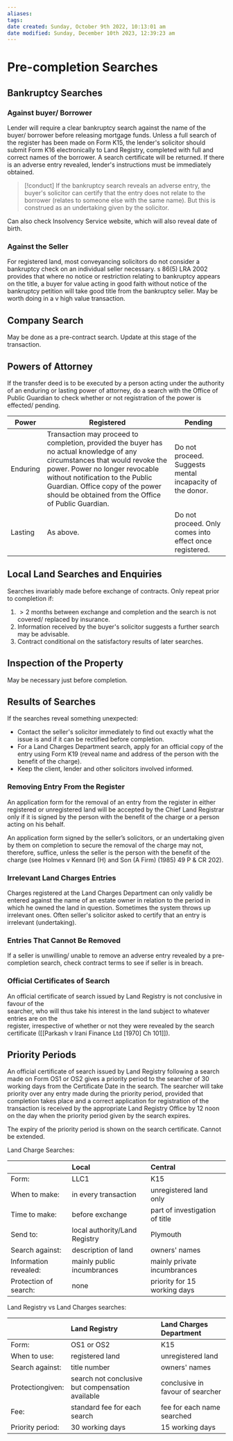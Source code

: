 ```yaml
---
aliases: 
tags: 
date created: Sunday, October 9th 2022, 10:13:01 am
date modified: Sunday, December 10th 2023, 12:39:23 am
---
```


# Pre-completion Searches

## Bankruptcy Searches

### Against buyer/ Borrower

Lender will require a clear bankruptcy search against the name of the buyer/ borrower before releasing mortgage funds. Unless a full search of the register has been made on Form K15, the lender's solicitor should submit Form K16 electronically to Land Registry, completed with full and correct names of the borrower. A search certificate will be returned. If there is an adverse entry revealed, lender's instructions must be immediately obtained.

> [!conduct]
> If the bankruptcy search reveals an adverse entry, the buyer's solicitor can certify that the entry does not relate to the borrower (relates to someone else with the same name). But this is construed as an undertaking given by the solicitor. 

Can also check Insolvency Service website, which will also reveal date of birth.

### Against the Seller

For registered land, most conveyancing solicitors do not consider a bankruptcy check on an individual seller necessary. s 86(5) LRA 2002 provides that where no notice or restriction relating to bankruptcy appears on the title, a buyer for value acting in good faith without notice of the bankruptcy petition will take good title from the bankruptcy seller. May be worth doing in a v high value transaction.

## Company Search

May be done as a pre-contract search. Update at this stage of the transaction.

## Powers of Attorney

If the transfer deed is to be executed by a person acting under the authority of an enduring or lasting power of attorney, do a search with the Office of Public Guardian to check whether or not registration of the power is effected/ pending.

| Power    | Registered                                                                                                                                                                                                                                                                                 | Pending                                                  |
| -------- | ------------------------------------------------------------------------------------------------------------------------------------------------------------------------------------------------------------------------------------------------------------------------------------------ | -------------------------------------------------------- |
| Enduring | Transaction may proceed to completion, provided the buyer has no actual knowledge of any circumstances that would revoke the power. Power no longer revocable without notification to the Public Guardian. Office copy of the power should be obtained from the Office of Public Guardian. | Do not proceed. Suggests mental incapacity of the donor. |
| Lasting  | As above.                                                                                                                                                                                                                                                                                  | Do not proceed. Only comes into effect once registered.                                                          |

## Local Land Searches and Enquiries

Searches invariably made before exchange of contracts. Only repeat prior to completion if:

1. $> 2$ months between exchange and completion and the search is not covered/ replaced by insurance.
2. Information received by the buyer's solicitor suggests a further search may be advisable.
3. Contract conditional on the satisfactory results of later searches.

## Inspection of the Property

May be necessary just before completion.

## Results of Searches

If the searches reveal something unexpected:

- Contact the seller's solicitor immediately to find out exactly what the issue is and if it can be rectified before completion.
- For a Land Charges Department search, apply for an official copy of the entry using Form K19 (reveal name and address of the person with the benefit of the charge).
- Keep the client, lender and other solicitors involved informed.

### Removing Entry From the Register

An application form for the removal of an entry from the register in either registered or unregistered land will be accepted by the Chief Land Registrar only if it is signed by the person with the benefit of the charge or a person acting on his behalf.

An application form signed by the seller’s solicitors, or an undertaking given by them on completion to secure the removal of the charge may not, therefore, suffice, unless the seller is the person with the benefit of the charge (see Holmes v Kennard (H) and Son (A Firm) (1985) 49 P & CR 202).

### Irrelevant Land Charges Entries

Charges registered at the Land Charges Department can only validly be entered against the name of an estate owner in relation to the period in which he owned the land in question. Sometimes the system throws up irrelevant ones. Often seller's solicitor asked to certify that an entry is irrelevant (undertaking).

### Entries That Cannot Be Removed

If a seller is unwilling/ unable to remove an adverse entry revealed by a pre-completion search, check contract terms to see if seller is in breach.

### Official Certificates of Search

An official certificate of search issued by Land Registry is not conclusive in favour of the  
searcher, who will thus take his interest in the land subject to whatever entries are on the  
register, irrespective of whether or not they were revealed by the search certificate ([[Parkash v Irani Finance Ltd [1970] Ch 101]]).

## Priority Periods

An official certificate of search issued by Land Registry following a search made on Form OS1 or OS2 gives a priority period to the searcher of 30 working days from the Certificate Date in the search. The searcher will take priority over any entry made during the priority period, provided that completion takes place and a correct application for registration of the transaction is received by the appropriate Land Registry Office by 12 noon on the day when the priority period given by the search expires.

The expiry of the priority period is shown on the search certificate. Cannot be extended.

Land Charge Searches:

|                       | Local                         | Central                        |
|:--------------------- |:----------------------------- |:------------------------------ |
| Form:                 | LLC1                          | K15                            |
| When to make:         | in every transaction          | unregistered land only         |
| Time to make:         | before exchange               | part of investigation of title |
| Send to:              | local authority/Land Registry | Plymouth                      |
| Search against:       | description of land           | owners' names                  |
| Information revealed: | mainly public incumbrances    | mainly private incumbrances    |
| Protection of search: | none                          | priority for 15 working days   |

Land Registry vs Land Charges searches:

|                  | Land Registry                                    | Land Charges Department          |
|:---------------- |:------------------------------------------------ |:-------------------------------- |
| Form:            | OS1 or OS2                                       | K15                              |
| When to use:     | registered land                                  | unregistered land                |
| Search against:  | title number                                     | owners' names                    |
| Protectiongiven: | search not conclusive but compensation available | conclusive in favour of searcher |
| Fee:             | standard fee for each search                     | fee for each name searched       |
| Priority period: | 30 working days                                  | 15 working days                  |
